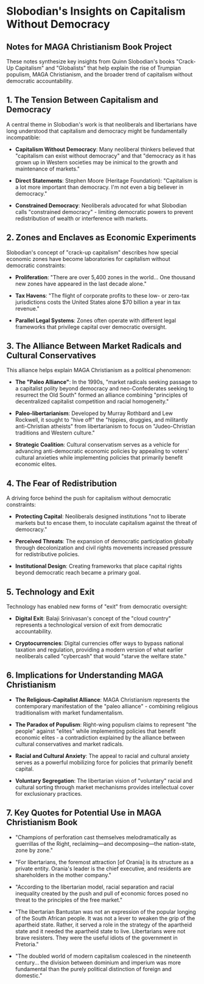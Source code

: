 # Slobodian's Insights on Capitalism Without Democracy
## Notes for MAGA Christianism Book Project

These notes synthesize key insights from Quinn Slobodian's books "Crack-Up Capitalism" and "Globalists" that help explain the rise of Trumpian populism, MAGA Christianism, and the broader trend of capitalism without democratic accountability.

## 1. The Tension Between Capitalism and Democracy

A central theme in Slobodian's work is that neoliberals and libertarians have long understood that capitalism and democracy might be fundamentally incompatible:

- **Capitalism Without Democracy**: Many neoliberal thinkers believed that "capitalism can exist without democracy" and that "democracy as it has grown up in Western societies may be inimical to the growth and maintenance of markets."

- **Direct Statements**: Stephen Moore (Heritage Foundation): "Capitalism is a lot more important than democracy. I'm not even a big believer in democracy."

- **Constrained Democracy**: Neoliberals advocated for what Slobodian calls "constrained democracy" - limiting democratic powers to prevent redistribution of wealth or interference with markets.

## 2. Zones and Enclaves as Economic Experiments

Slobodian's concept of "crack-up capitalism" describes how special economic zones have become laboratories for capitalism without democratic constraints:

- **Proliferation**: "There are over 5,400 zones in the world... One thousand new zones have appeared in the last decade alone."

- **Tax Havens**: "The flight of corporate profits to these low- or zero-tax jurisdictions costs the United States alone $70 billion a year in tax revenue."

- **Parallel Legal Systems**: Zones often operate with different legal frameworks that privilege capital over democratic oversight.

## 3. The Alliance Between Market Radicals and Cultural Conservatives

This alliance helps explain MAGA Christianism as a political phenomenon:

- **The "Paleo Alliance"**: In the 1990s, "market radicals seeking passage to a capitalist polity beyond democracy and neo-Confederates seeking to resurrect the Old South" formed an alliance combining "principles of decentralized capitalist competition and racial homogeneity."

- **Paleo-libertarianism**: Developed by Murray Rothbard and Lew Rockwell, it sought to "hive off" the "hippies, druggies, and militantly anti-Christian atheists" from libertarianism to focus on "Judeo-Christian traditions and Western culture."

- **Strategic Coalition**: Cultural conservatism serves as a vehicle for advancing anti-democratic economic policies by appealing to voters' cultural anxieties while implementing policies that primarily benefit economic elites.

## 4. The Fear of Redistribution

A driving force behind the push for capitalism without democratic constraints:

- **Protecting Capital**: Neoliberals designed institutions "not to liberate markets but to encase them, to inoculate capitalism against the threat of democracy."

- **Perceived Threats**: The expansion of democratic participation globally through decolonization and civil rights movements increased pressure for redistributive policies.

- **Institutional Design**: Creating frameworks that place capital rights beyond democratic reach became a primary goal.

## 5. Technology and Exit

Technology has enabled new forms of "exit" from democratic oversight:

- **Digital Exit**: Balaji Srinivasan's concept of the "cloud country" represents a technological version of exit from democratic accountability.

- **Cryptocurrencies**: Digital currencies offer ways to bypass national taxation and regulation, providing a modern version of what earlier neoliberals called "cybercash" that would "starve the welfare state."

## 6. Implications for Understanding MAGA Christianism

- **The Religious-Capitalist Alliance**: MAGA Christianism represents the contemporary manifestation of the "paleo alliance" - combining religious traditionalism with market fundamentalism.

- **The Paradox of Populism**: Right-wing populism claims to represent "the people" against "elites" while implementing policies that benefit economic elites - a contradiction explained by the alliance between cultural conservatives and market radicals.

- **Racial and Cultural Anxiety**: The appeal to racial and cultural anxiety serves as a powerful mobilizing force for policies that primarily benefit capital.

- **Voluntary Segregation**: The libertarian vision of "voluntary" racial and cultural sorting through market mechanisms provides intellectual cover for exclusionary practices.

## 7. Key Quotes for Potential Use in MAGA Christianism Book

- "Champions of perforation cast themselves melodramatically as guerrillas of the Right, reclaiming—and decomposing—the nation-state, zone by zone."

- "For libertarians, the foremost attraction [of Orania] is its structure as a private entity. Orania's leader is the chief executive, and residents are shareholders in the mother company."

- "According to the libertarian model, racial separation and racial inequality created by the push and pull of economic forces posed no threat to the principles of the free market."

- "The libertarian Bantustan was not an expression of the popular longing of the South African people. It was not a lever to weaken the grip of the apartheid state. Rather, it served a role in the strategy of the apartheid state and it needed the apartheid state to live. Libertarians were not brave resisters. They were the useful idiots of the government in Pretoria."

- "The doubled world of modern capitalism coalesced in the nineteenth century... the division between dominium and imperium was more fundamental than the purely political distinction of foreign and domestic."
